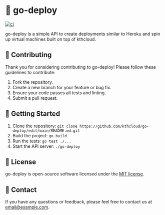 # 🚀 go-deploy 
[![ci](https://github.com/kthcloud/go-deploy/actions/workflows/docker-image.yml/badge.svg)](https://github.com/kthcloud/go-deploy/actions/workflows/docker-image.yml)

go-deploy is a simple API to create deployments similar to Heroku and spin up virtual machines built on top of kthcloud.

## 🤝 Contributing

Thank you for considering contributing to go-deploy! Please follow these guidelines to contribute:

1. Fork the repository.
2. Create a new branch for your feature or bug fix.
3. Ensure your code passes all tests and linting.
4. Submit a pull request.

## 🚀 Getting Started

1. Clone the repository: `git clone https://github.com/kthcloud/go-deploy/edit/main/README.md.git`
2. Build the project: `go build`
3. Run the tests: `go test ./...`
4. Start the API server: `./go-deploy`

## 📝 License

go-deploy is open-source software licensed under the [MIT license](https://opensource.org/licenses/MIT).

## 📧 Contact

If you have any questions or feedback, please feel free to contact us at [email@example.com](mailto:email@example.com).
